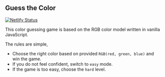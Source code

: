 ## Guess the Color
[![Netlify Status](https://api.netlify.com/api/v1/badges/d4e18567-fe57-4f04-8386-f1a1695a9b18/deploy-status)](https://app.netlify.com/sites/sayancr777-guess-the-color/deploys)

This color guessing game is based on the RGB color model written in vanilla JavaScript.

The rules are simple, 
- Choose the right color based on provided `RGB(red, green, blue)` and win the game. 
- If you do not feel confident, switch to `easy` mode.
- If the game is too easy, choose the `hard` level.
